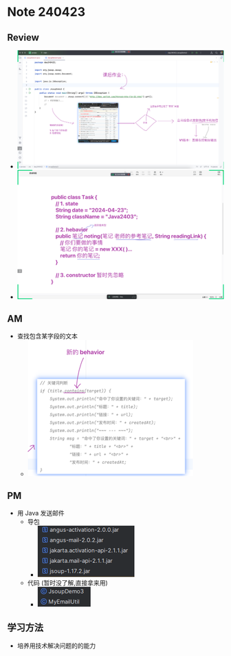# Note 240423
## Review
- ![img_1.png](img_1.png)
- ![img_2.png](img_2.png)
## AM
- 查找包含某字段的文本
  - ![img.png](img.png)

## PM 
- 用 Java 发送邮件
  - 导包
    - ![img_3.png](img_3.png)
  - 代码 (暂时没了解,直接拿来用)
    - ![img_4.png](img_4.png)
## 学习方法
- 培养用技术解决问题的的能力